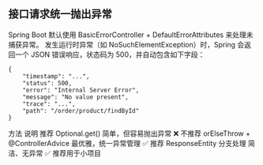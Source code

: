 

## 接口请求统一抛出异常

Spring Boot 默认使用 BasicErrorController + DefaultErrorAttributes 来处理未捕获异常。
发生运行时异常（如 NoSuchElementException）时，Spring 会返回一个 JSON 错误响应，状态码为 500，并自动包含如下字段：

```
{
    "timestamp": "...",
    "status": 500,
    "error": "Internal Server Error",
    "message": "No value present",
    "trace": "...",
    "path": "/order/product/findById"
}

```


方法	                                       说明	                 推荐
Optional.get()	                        简单，但容易抛出异常	   ❌ 不推荐
orElseThrow + @ControllerAdvice	        最优雅，统一异常管理	   ✅ 推荐
ResponseEntity 分支处理	                    简洁、无异常	       ✅ 推荐用于小项目